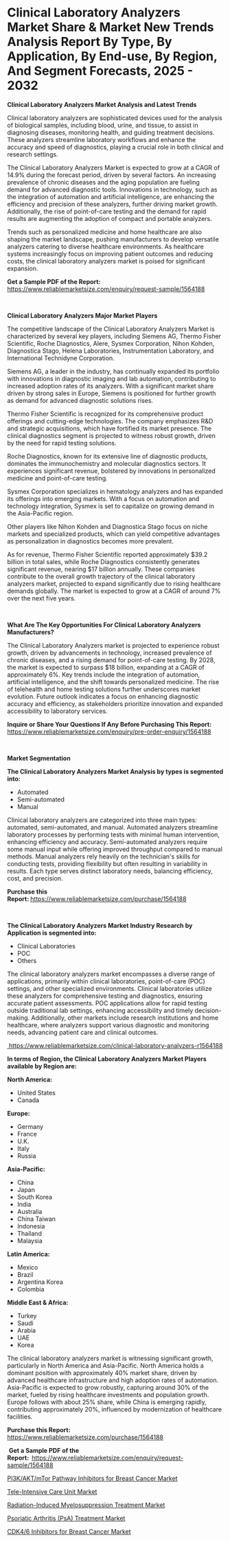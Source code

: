 <p><h1>Clinical Laboratory Analyzers Market Share & Market New Trends Analysis Report By Type, By Application, By End-use, By Region, And Segment Forecasts, 2025 - 2032</h1></p><p><strong>Clinical Laboratory Analyzers Market Analysis and Latest Trends</strong></p>
<p><p>Clinical laboratory analyzers are sophisticated devices used for the analysis of biological samples, including blood, urine, and tissue, to assist in diagnosing diseases, monitoring health, and guiding treatment decisions. These analyzers streamline laboratory workflows and enhance the accuracy and speed of diagnostics, playing a crucial role in both clinical and research settings.</p><p>The Clinical Laboratory Analyzers Market is expected to grow at a CAGR of 14.9% during the forecast period, driven by several factors. An increasing prevalence of chronic diseases and the aging population are fueling demand for advanced diagnostic tools. Innovations in technology, such as the integration of automation and artificial intelligence, are enhancing the efficiency and precision of these analyzers, further driving market growth. Additionally, the rise of point-of-care testing and the demand for rapid results are augmenting the adoption of compact and portable analyzers. </p><p>Trends such as personalized medicine and home healthcare are also shaping the market landscape, pushing manufacturers to develop versatile analyzers catering to diverse healthcare environments. As healthcare systems increasingly focus on improving patient outcomes and reducing costs, the clinical laboratory analyzers market is poised for significant expansion.</p></p>
<p><strong>Get a Sample PDF of the Report:&nbsp;</strong> <a href="https://www.reliablemarketsize.com/enquiry/request-sample/1564188?utm_campaign=1898&utm_medium=2&utm_source=Github&utm_content=ia&utm_term=03032025&utm_id=clinical-laboratory-analyzers">https://www.reliablemarketsize.com/enquiry/request-sample/1564188</a></p>
<p>&nbsp;</p>
<p><strong>Clinical Laboratory Analyzers Major Market Players</strong></p>
<p><p>The competitive landscape of the Clinical Laboratory Analyzers Market is characterized by several key players, including Siemens AG, Thermo Fisher Scientific, Roche Diagnostics, Alere, Sysmex Corporation, Nihon Kohden, Diagnostica Stago, Helena Laboratories, Instrumentation Laboratory, and International Technidyne Corporation. </p><p>Siemens AG, a leader in the industry, has continually expanded its portfolio with innovations in diagnostic imaging and lab automation, contributing to increased adoption rates of its analyzers. With a significant market share driven by strong sales in Europe, Siemens is positioned for further growth as demand for advanced diagnostic solutions rises.</p><p>Thermo Fisher Scientific is recognized for its comprehensive product offerings and cutting-edge technologies. The company emphasizes R&D and strategic acquisitions, which have fortified its market presence. The clinical diagnostics segment is projected to witness robust growth, driven by the need for rapid testing solutions.</p><p>Roche Diagnostics, known for its extensive line of diagnostic products, dominates the immunochemistry and molecular diagnostics sectors. It experiences significant revenue, bolstered by innovations in personalized medicine and point-of-care testing. </p><p>Sysmex Corporation specializes in hematology analyzers and has expanded its offerings into emerging markets. With a focus on automation and technology integration, Sysmex is set to capitalize on growing demand in the Asia-Pacific region.</p><p>Other players like Nihon Kohden and Diagnostica Stago focus on niche markets and specialized products, which can yield competitive advantages as personalization in diagnostics becomes more prevalent.</p><p>As for revenue, Thermo Fisher Scientific reported approximately $39.2 billion in total sales, while Roche Diagnostics consistently generates significant revenue, nearing $17 billion annually. These companies contribute to the overall growth trajectory of the clinical laboratory analyzers market, projected to expand significantly due to rising healthcare demands globally. The market is expected to grow at a CAGR of around 7% over the next five years.</p></p>
<p>&nbsp;</p>
<p><strong>What Are The Key Opportunities For Clinical Laboratory Analyzers Manufacturers?</strong></p>
<p><p>The Clinical Laboratory Analyzers market is projected to experience robust growth, driven by advancements in technology, increased prevalence of chronic diseases, and a rising demand for point-of-care testing. By 2028, the market is expected to surpass $18 billion, expanding at a CAGR of approximately 6%. Key trends include the integration of automation, artificial intelligence, and the shift towards personalized medicine. The rise of telehealth and home testing solutions further underscores market evolution. Future outlook indicates a focus on enhancing diagnostic accuracy and efficiency, as stakeholders prioritize innovation and expanded accessibility to laboratory services.</p></p>
<p><strong>Inquire or Share Your Questions If Any Before Purchasing This Report:</strong> <a href="https://www.reliablemarketsize.com/enquiry/pre-order-enquiry/1564188?utm_campaign=1898&utm_medium=2&utm_source=Github&utm_content=ia&utm_term=03032025&utm_id=clinical-laboratory-analyzers">https://www.reliablemarketsize.com/enquiry/pre-order-enquiry/1564188</a></p>
<p>&nbsp;</p>
<p><strong>Market Segmentation</strong></p>
<p><strong>The Clinical Laboratory Analyzers Market Analysis by types is segmented into:</strong></p>
<p><ul><li>Automated</li><li>Semi-automated</li><li>Manual</li></ul></p>
<p><p>Clinical laboratory analyzers are categorized into three main types: automated, semi-automated, and manual. Automated analyzers streamline laboratory processes by performing tests with minimal human intervention, enhancing efficiency and accuracy. Semi-automated analyzers require some manual input while offering improved throughput compared to manual methods. Manual analyzers rely heavily on the technician's skills for conducting tests, providing flexibility but often resulting in variability in results. Each type serves distinct laboratory needs, balancing efficiency, cost, and precision.</p></p>
<p><strong>Purchase this Report:&nbsp;</strong><a href="https://www.reliablemarketsize.com/purchase/1564188?utm_campaign=1898&utm_medium=2&utm_source=Github&utm_content=ia&utm_term=03032025&utm_id=clinical-laboratory-analyzers">https://www.reliablemarketsize.com/purchase/1564188</a></p>
<p>&nbsp;</p>
<p><strong>The Clinical Laboratory Analyzers Market Industry Research by Application is segmented into:</strong></p>
<p><ul><li>Clinical Laboratories</li><li>POC</li><li>Others</li></ul></p>
<p><p>The clinical laboratory analyzers market encompasses a diverse range of applications, primarily within clinical laboratories, point-of-care (POC) settings, and other specialized environments. Clinical laboratories utilize these analyzers for comprehensive testing and diagnostics, ensuring accurate patient assessments. POC applications allow for rapid testing outside traditional lab settings, enhancing accessibility and timely decision-making. Additionally, other markets include research institutions and home healthcare, where analyzers support various diagnostic and monitoring needs, advancing patient care and clinical outcomes.</p></p>
<p><a href="https://www.reliablemarketsize.com/clinical-laboratory-analyzers-r1564188?utm_campaign=1898&utm_medium=2&utm_source=Github&utm_content=ia&utm_term=03032025&utm_id=clinical-laboratory-analyzers">&nbsp;https://www.reliablemarketsize.com/clinical-laboratory-analyzers-r1564188</a></p>
<p><strong>In terms of Region, the Clinical Laboratory Analyzers Market Players available by Region are:</strong></p>
<p>
    <p> <strong> North America: </strong>
        <ul>
            <li>United States</li>
            <li>Canada</li>
        </ul>
        </p> 
    <p> <strong> Europe: </strong>
        <ul>
            <li>Germany</li>
            <li>France</li>
            <li>U.K.</li>
            <li>Italy</li>
            <li>Russia</li>
        </ul>
        </p> 
    <p> <strong> Asia-Pacific: </strong>
        <ul>
            <li>China</li>
            <li>Japan</li>
            <li>South Korea</li>
            <li>India</li>
            <li>Australia</li>
            <li>China Taiwan</li>
            <li>Indonesia</li>
            <li>Thailand</li>
            <li>Malaysia</li>
        </ul>
        </p> 
    <p> <strong> Latin America: </strong>
        <ul>
            <li>Mexico</li>
            <li>Brazil</li>
            <li>Argentina Korea</li>
            <li>Colombia</li>
        </ul>
        </p> 
    <p> <strong> Middle East & Africa: </strong>
        <ul>
            <li>Turkey</li>
            <li>Saudi</li>
            <li>Arabia</li>
            <li>UAE</li>
            <li>Korea</li>
        </ul>
    </p>
    </p>
<p><p>The clinical laboratory analyzers market is witnessing significant growth, particularly in North America and Asia-Pacific. North America holds a dominant position with approximately 40% market share, driven by advanced healthcare infrastructure and high adoption rates of automation. Asia-Pacific is expected to grow robustly, capturing around 30% of the market, fueled by rising healthcare investments and population growth. Europe follows with about 25% share, while China is emerging rapidly, contributing approximately 20%, influenced by modernization of healthcare facilities.</p></p>
<p><strong>Purchase this Report: </strong><a href="https://www.reliablemarketsize.com/purchase/1564188?utm_campaign=1898&utm_medium=2&utm_source=Github&utm_content=ia&utm_term=03032025&utm_id=clinical-laboratory-analyzers">https://www.reliablemarketsize.com/purchase/1564188</a></p>
<p>&nbsp;<strong>Get a Sample PDF of the Report:&nbsp;&nbsp;</strong><a href="https://www.reliablemarketsize.com/enquiry/request-sample/1564188?utm_campaign=1898&utm_medium=2&utm_source=Github&utm_content=ia&utm_term=03032025&utm_id=clinical-laboratory-analyzers">https://www.reliablemarketsize.com/enquiry/request-sample/1564188</a></p>
<p><strong></strong></p>
<p><p><a href="https://github.com/usraceby/Market-Research-Report-List-1/blob/main/pi3kaktmtor-pathway-inhibitors-for-breast-cancer-market.md?utm_campaign=1898&utm_medium=2&utm_source=Github&utm_content=ia&utm_term=03032025&utm_id=clinical-laboratory-analyzers">PI3K/AKT/mTor Pathway Inhibitors for Breast Cancer Market</a></p><p><a href="https://github.com/daleogrando/Market-Research-Report-List-1/blob/main/tele-intensive-care-unit-market.md?utm_campaign=1898&utm_medium=2&utm_source=Github&utm_content=ia&utm_term=03032025&utm_id=clinical-laboratory-analyzers">Tele-Intensive Care Unit Market</a></p><p><a href="https://github.com/casimbrhelck/Market-Research-Report-List-1/blob/main/radiation-induced-myelosuppression-treatment-market.md?utm_campaign=1898&utm_medium=2&utm_source=Github&utm_content=ia&utm_term=03032025&utm_id=clinical-laboratory-analyzers">Radiation-Induced Myelosuppression Treatment Market</a></p><p><a href="https://github.com/shamstirroc7/Market-Research-Report-List-1/blob/main/psoriatic-arthritis-psa-treatment-market.md?utm_campaign=1898&utm_medium=2&utm_source=Github&utm_content=ia&utm_term=03032025&utm_id=clinical-laboratory-analyzers">Psoriatic Arthritis (PsA) Treatment Market</a></p><p><a href="https://github.com/doljanzwald/Market-Research-Report-List-1/blob/main/cdk46-inhibitors-for-breast-cancer-market.md?utm_campaign=1898&utm_medium=2&utm_source=Github&utm_content=ia&utm_term=03032025&utm_id=clinical-laboratory-analyzers">CDK4/6 Inhibitors for Breast Cancer Market</a></p></p>
